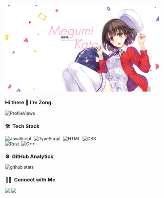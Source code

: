 ![Banner](./banner.png)
### Hi there 👋 I'm Zong.

<!--
**zongzi531/zongzi531** is a ✨ _special_ ✨ repository because its `README.md` (this file) appears on your GitHub profile.

Here are some ideas to get you started:

- 🔭 I’m currently working on ...
- 🌱 I’m currently learning ...
- 👯 I’m looking to collaborate on ...
- 🤔 I’m looking for help with ...
- 💬 Ask me about ...
- 📫 How to reach me: ...
- 😄 Pronouns: ...
- ⚡ Fun fact: ...
-->

![ProfileViews](https://komarev.com/ghpvc/?username=zongzi531&style=flat)

### 🛠 &nbsp;Tech Stack

![JavaScript](https://img.shields.io/badge/-JavaScript-05122A?style=flat&logo=javascript)&nbsp;
![TypeScript](https://img.shields.io/badge/-TypeScript-05122A?style=flat&logo=typescript)&nbsp;
![HTML](https://img.shields.io/badge/-HTML-05122A?style=flat&logo=HTML5)&nbsp;
![CSS](https://img.shields.io/badge/-CSS-05122A?style=flat&logo=CSS3&logoColor=1572B6)\
![Rust](https://img.shields.io/badge/-Rust-05122A?style=flat&logo=rust&logoColor=1572B6)&nbsp;
![C++](https://img.shields.io/badge/-C++-05122A?style=flat&logo=C%2B%2B&logoColor=00599C)

### ⚙️ &nbsp;GitHub Analytics

![github stats](https://github-readme-stats.vercel.app/api/top-langs/?username=zongzi531&layout=compact&theme=dracula)

### 🤝🏻 &nbsp;Connect with Me

<a href="https://zongzi531.com"><img src="https://img.shields.io/badge/-zongzi531.com-3423A6?style=flat&logo=Google-Chrome&logoColor=white"/></a>
<a href="mailto:zongzi.xy@gmail.com"><img src="https://img.shields.io/badge/-zongzi.xy@gmail.com-D14836?style=flat&logo=Gmail&logoColor=white"/></a>
